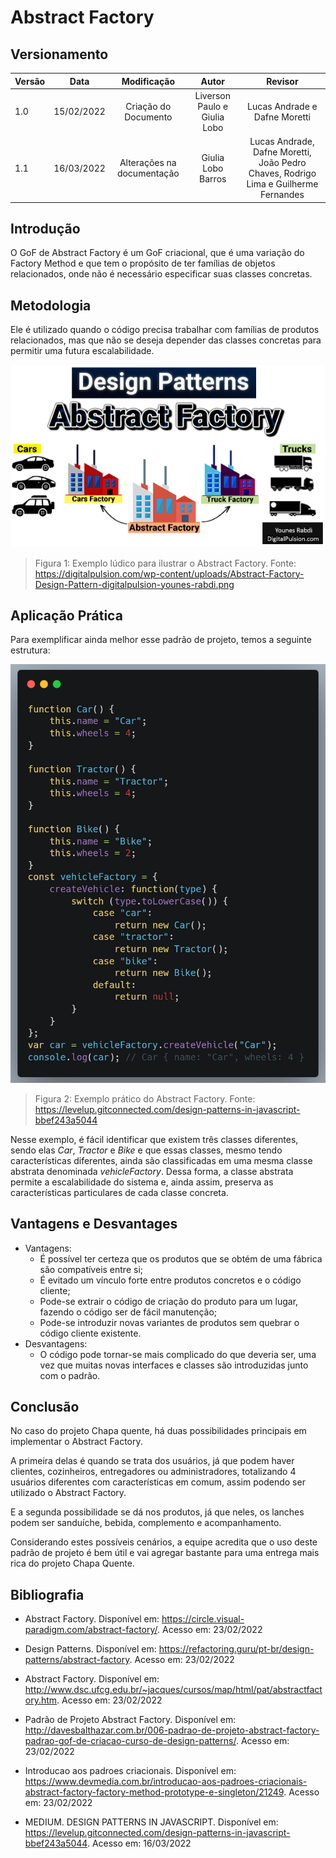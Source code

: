 # Abstract Factory

## Versionamento

| Versão | Data       | Modificação          | Autor                        |Revisor|
| ------ | :--------: | :------------------: | :--------------------------: | :---: |
| 1.0    | 15/02/2022 | Criação do Documento |  Liverson Paulo e Giulia Lobo | Lucas Andrade e Dafne Moretti |
| 1.1    | 16/03/2022 | Alterações na documentação |  Giulia Lobo Barros | Lucas Andrade, Dafne Moretti, João Pedro Chaves, Rodrigo Lima e Guilherme Fernandes |

## Introdução 

O GoF de Abstract Factory é um GoF criacional, que é uma variação do Factory Method e que tem o propósito de ter famílias de objetos relacionados, onde não é necessário especificar suas classes concretas.

## Metodologia

Ele é utilizado quando o código precisa trabalhar com famílias de produtos relacionados, mas que não se deseja depender das classes concretas para permitir uma futura escalabilidade.

![](../../assets/images/abstractfactory.png)
> Figura 1: Exemplo lúdico para ilustrar o Abstract Factory. Fonte: https://digitalpulsion.com/wp-content/uploads/Abstract-Factory-Design-Pattern-digitalpulsion-younes-rabdi.png

## Aplicação Prática

Para exemplificar ainda melhor esse padrão de projeto, temos a seguinte estrutura:

![](../../assets/images/abstract_factory_example.png)
> Figura 2: Exemplo prático do Abstract Factory. Fonte: https://levelup.gitconnected.com/design-patterns-in-javascript-bbef243a5044

Nesse exemplo, é fácil identificar que existem três classes diferentes, sendo elas *Car*, *Tractor* e *Bike* e que essas classes, mesmo tendo características diferentes, ainda são classificadas em uma mesma classe abstrata denominada *vehicleFactory*. Dessa forma, a classe abstrata permite a escalabilidade do sistema e, ainda assim, preserva as características particulares de cada classe concreta.

## Vantagens e Desvantages

* Vantagens:
    * É possível ter certeza que os produtos que se obtém de uma fábrica são compatíveis entre si;
    * É evitado um vínculo forte entre produtos concretos e o código cliente;
    * Pode-se extrair o código de criação do produto para um lugar, fazendo o código ser de fácil manutenção;
    * Pode-se introduzir novas variantes de produtos sem quebrar o código cliente existente.
* Desvantagens:
    * O código pode tornar-se mais complicado do que deveria ser, uma vez que muitas novas interfaces e classes são introduzidas junto com o padrão.

## Conclusão

No caso do projeto Chapa quente, há duas possibilidades principais em implementar o Abstract Factory.

A primeira delas é quando se trata dos usuários, já que podem haver clientes, cozinheiros, entregadores ou administradores, totalizando 4 usuários diferentes com características em comum, assim podendo ser utilizado o Abstract Factory.

E a segunda possibilidade se dá nos produtos, já que neles, os lanches podem ser sanduíche, bebida, complemento e acompanhamento.

Considerando estes possíveis cenários, a equipe acredita que o uso deste padrão de projeto é bem útil e vai agregar bastante para uma entrega mais rica do projeto Chapa Quente.

## Bibliografia

* Abstract Factory. Disponível em: https://circle.visual-paradigm.com/abstract-factory/. Acesso em: 23/02/2022

* Design Patterns. Disponível em: https://refactoring.guru/pt-br/design-patterns/abstract-factory. Acesso em: 23/02/2022

* Abstract Factory. Disponível em: http://www.dsc.ufcg.edu.br/~jacques/cursos/map/html/pat/abstractfactory.htm. Acesso em: 23/02/2022

* Padrão de Projeto Abstract Factory. Disponível em: http://davesbalthazar.com.br/006-padrao-de-projeto-abstract-factory-padrao-gof-de-criacao-curso-de-design-patterns/. Acesso em: 23/02/2022

* Introducao aos padroes criacionais. Disponível em: https://www.devmedia.com.br/introducao-aos-padroes-criacionais-abstract-factory-factory-method-prototype-e-singleton/21249. Acesso em: 23/02/2022

* MEDIUM. DESIGN PATTERNS IN JAVASCRIPT. Disponível em: https://levelup.gitconnected.com/design-patterns-in-javascript-bbef243a5044. Acesso em: 16/03/2022
